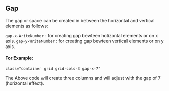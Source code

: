 ## Gap

The gap or space can be created in between the horizontal and vertical elements as follows:

`gap-x-WriteNumber` : for creating gap bewteen hotizontal elements or on x axis.
`gap-y-WriteNumber` : for creating gap bewteen vertical elements or on y axis.

#### For Example:

`class="container grid grid-cols-3 gap-x-7"`

The Above code will create three columns and will adjust with the gap of 7 (horizontal effect).
